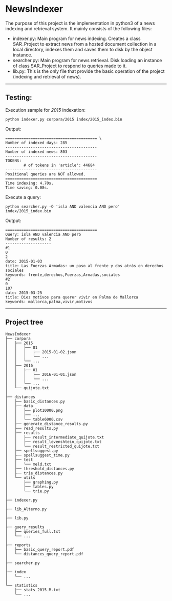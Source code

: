 # NewsIndexer

The purpose of this project is the implementation in python3 of a news indexing and retrieval system. It mainly consists of the following files:

* indexer.py: Main program for news indexing. Creates a class SAR_Project to extract news from a hosted document collection in a local directory, indexes them and saves them to disk by the object instance.
* searcher.py: Main program for news retrieval. Disk loading an instance of class SAR_Project to respond to queries made to it.
* lib.py: This is the only file that provide the basic operation of the project (indexing and retrieval of news).


-------------------------------------
## Testing:
Execution sample for *2015* indexation:
~~~
python indexer.py corpora/2015 index/2015_index.bin
~~~
Output:
~~~
======================================== \
Number of indexed days: 285 
----------------------------------------
Number of indexed news: 803
----------------------------------------
TOKENS:
        # of tokens in 'article': 44684
----------------------------------------
Positional queries are NOT allowed.
========================================
Time indexing: 4.70s.
Time saving: 0.08s.
~~~
Execute a query:
~~~
python searcher.py -Q 'isla AND valencia AND pero' index/2015_index.bin
~~~
Output:
~~~
========================================
Query: isla AND valencia AND pero
Number of results: 2
--------------------
#1
0
2
date: 2015-01-03
title: Las Fuerzas Armadas: un paso al frente y dos atrás en derechos sociales
keywords: frente,derechos,Fuerzas,Armadas,sociales
#2
0
107
date: 2015-03-25
title: Diez motivos para querer vivir en Palma de Mallorca
keywords: mallorca,palma,vivir,motivos
~~~

-----------------------------------------------------------
## Project tree
~~~
NewsIndexer
├── corpora
│   ├── 2015
│   │   ├── 01
│   │   │   ├── 2015-01-02.json
│   │   │   └── ...
│   │   └── ...
│   ├── 2016
│   │   ├── 01
│   │   │   ├── 2016-01-01.json
│   │   │   └── ...
│   │   └── ...
│   └── quijote.txt
│
├── distances
│   ├── basic_distances.py
│   ├── data
│   │   ├── plot10000.png
│   │   ├── ...
│   │   └── table6000.csv
│   ├── generate_distance_results.py
│   ├── read_results.py
│   ├── results
│   │   ├── result_intermediate_quijote.txt
│   │   ├── result_levenshtein_quijote.txt
│   │   └── result_restricted_quijote.txt
│   ├── spellsuggest.py
│   ├── spellsuggest_time.py
│   ├── test
│   │   └── meld.txt
│   ├── threshold_distances.py
│   ├── trie_distances.py
│   └── utils
│       ├── graphing.py
│       ├── tables.py
│       └── trie.py
│
├── indexer.py
│
├── lib_Alterno.py
│
├── lib.py
│
├── query_results
│   ├── queries_full.txt
│   └── ...
│
├── reports
│   ├── basic_query_report.pdf
│   └── distances_query_report.pdf
│
├── searcher.py
│
├── index
│   └── ...
│
└── statistics
    ├── stats_2015_M.txt
    └── ...
~~~

